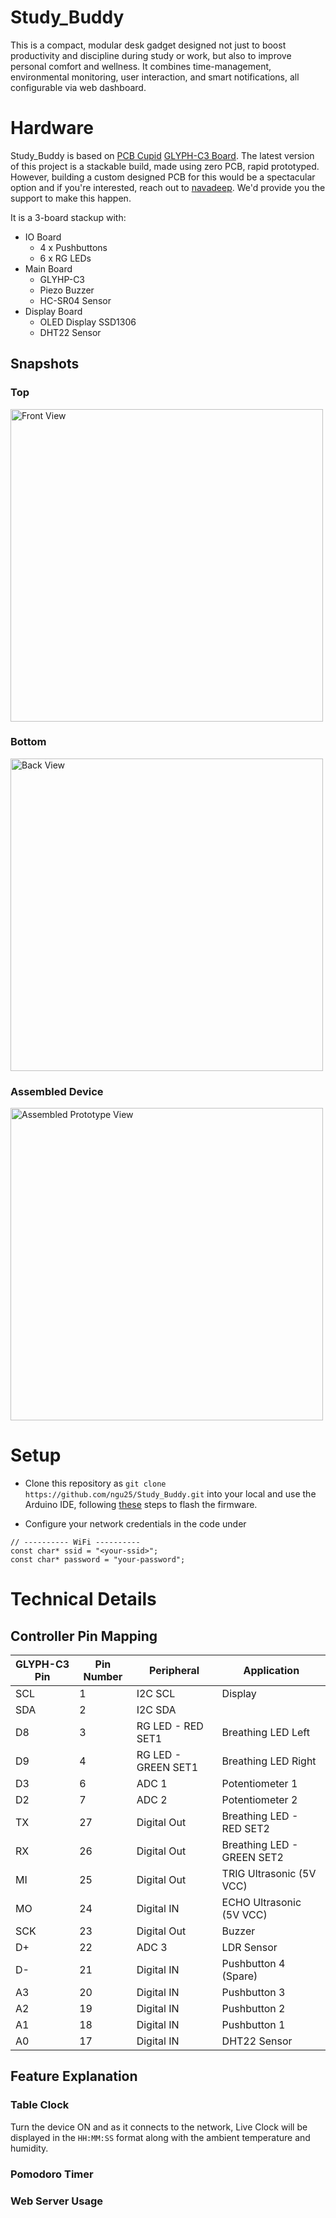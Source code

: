 # Study_Buddy
This is a compact, modular desk gadget designed not just to boost productivity and discipline during study or work, but also to improve personal comfort and wellness. It combines time-management, environmental monitoring, user interaction, and smart notifications, all configurable via web dashboard.

# Hardware
Study_Buddy is based on [PCB Cupid](https://pcbcupid.com/) [GLYPH-C3 Board](https://learn.pcbcupid.com/boards/glyph-c3/overview). The latest version of this project is a stackable build, made using zero PCB, rapid prototyped. However, building a custom designed PCB for this would be a spectacular option and if you're interested, reach out to [navadeep](https://ngu25.github.io/). We'd provide you the support to make this happen.

It is a 3-board stackup with:
- IO Board
    - 4 x Pushbuttons
    - 6 x RG LEDs
- Main Board
    - GLYHP-C3
    - Piezo Buzzer
    - HC-SR04 Sensor
- Display Board
    - OLED Display SSD1306
    - DHT22 Sensor

## Snapshots
### Top
<p align="left">
  <img src="assets/images/sb_top.jpg" alt="Front View" width="500">
</p>

### Bottom
<p align="left">
  <img src="assets/images/sb_bottom.jpg" alt="Back View" width="500">
</p>

### Assembled Device
<p align="left">
  <img src="assets/images/proto_asm.jpg" alt="Assembled Prototype View" width="500">
</p>

# Setup
- Clone this repository as `git clone https://github.com/ngu25/Study_Buddy.git` into your local and use the Arduino IDE, following [these](https://learn.pcbcupid.com/boards/needs/arduino-ide-setup) steps to flash the firmware.

- Configure your network credentials in the code under 
```
// ---------- WiFi ----------
const char* ssid = "<your-ssid>";
const char* password = "your-password";
```

# Technical Details
## Controller Pin Mapping

| GLYPH-C3 Pin | Pin Number | Peripheral          | Application                |
| ------------ | ---------- | ------------------- | -------------------------- |
| SCL          | 1          | I2C SCL             | Display                    |
| SDA          | 2          | I2C SDA             |
| D8           | 3          | RG LED - RED SET1   | Breathing LED Left         |
| D9           | 4          | RG LED - GREEN SET1 | Breathing LED Right        |
| D3           | 6          | ADC 1               | Potentiometer 1            |
| D2           | 7          | ADC 2               | Potentiometer 2            |
| TX           | 27         | Digital Out         | Breathing LED - RED SET2   |
| RX           | 26         | Digital Out         | Breathing LED - GREEN SET2 |
| MI           | 25         | Digital Out         | TRIG Ultrasonic (5V VCC)   |
| MO           | 24         | Digital IN          | ECHO Ultrasonic (5V VCC)   |
| SCK          | 23         | Digital Out         | Buzzer                     |
| D+           | 22         | ADC 3               | LDR Sensor                 |
| D-           | 21         | Digital IN          | Pushbutton 4 (Spare)       |
| A3           | 20         | Digital IN          | Pushbutton 3               |
| A2           | 19         | Digital IN          | Pushbutton 2               |
| A1           | 18         | Digital IN          | Pushbutton 1               |
| A0           | 17         | Digital IN          | DHT22 Sensor               |

## Feature Explanation
### Table Clock
Turn the device ON and as it connects to the network, Live Clock will be displayed in the `HH:MM:SS` format along with the ambient temperature and humidity.

### Pomodoro Timer

### Web Server Usage

